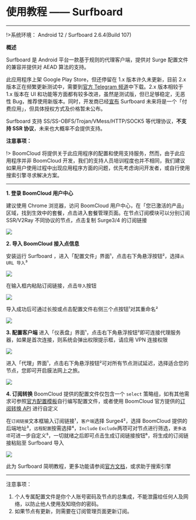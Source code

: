 # 使用教程 —— Surfboard
- - -

!>系统环境： Android 12 / Surfboard 2.6.4(Build 107)


**概述**

Surfboard 是 Android 平台一款基于规则的代理客户端，提供对 Surge 配置文件的兼容并提供对 AEAD 算法的支持。

此应用程序上架 Google Play Store，但还停留在 1.x 版本许久未更新，目前 2.x 版本正在频繁更新测试中，需要到[官方 Telegram 频道](https://t.me/surfboardnews)中下载。2.x 版本相较于 1.x 版本在 UI 和功能等方面都有较多改进，虽然是测试版，但已足够稳定，无恶性 Bug，推荐使用新版本。同时，开发商已经[宣布](https://twitter.com/getsurfboard/status/1023485591839621120) Surfboard 未来将是一个「付费应用」，但具体授权方式及价格暂未公布。

Surfboard 支持 SS/SS-OBFS/Trojan/VMess/HTTP/SOCK5 等代理协议，**不支持 SSR 协议**，未来也大概率不会提供支持。

**注意事项：**  

!> BoomCloud 将提供关于此应用程序的配置和使用支持服务，然而，由于此应用程序并非 BoomCloud 开发，我们的支持人员培训程度也并不相同，我们建议如果用户使用过程中出现应用程序方面的问题，优先考虑询问开发者，或自行使用搜索引擎寻求解决方案。

---
**1. 登录 BoomCloud 用户中心**

建议使用 Chrome 浏览器，访问 BoomCloud 用户中心，在「您已激活的产品」区域，找到生效中的套餐，点击进入套餐管理页面。在节点订阅模块可以分别订阅 SSR/V2Ray 不同协议的节点，点击复制 Surge3/4 的订阅链接

![](../img/Surfboard/00.png)

**2. 导入 BoomCloud 接入点信息**

安装运行 Surfboard ，进入「配置文件」界面¹，点击右下角悬浮按钮²，选择`从 URL 导入`³

![](../img/Surfboard/01.png)

在输入框内粘贴订阅链接，点击`导入`按钮

![](../img/Surfboard/02.png)

导入成功后可通过长按或点击配置文件右侧三个点按钮¹对其重命名²

![](../img/Surfboard/03.png)

**3. 配置客户端**
进入「仪表盘」界面¹，点击右下角悬浮按钮²即可连接代理服务器，如果是首次连接，则系统会弹出权限提示框，请应用 VPN 连接权限

![](../img/Surfboard/04.png)

进入「代理」界面¹，点击右下角悬浮按钮²可对所有节点测试延迟，选择适合您的节点，您即可开启膜法网上之旅。

![](../img/Surfboard/05.png)

**4. 订阅转换**
BoomCloud 提供的配置文件仅包含一个 `select` 策略组，如有其他需求可参照[官方配置模板](https://manual.getsurfboard.com/config-template)自行编写配置文件，或者使用 BoomCloud 官方提供的[订阅转换 API](https://sub.muj.host/) 进行自定义

在`订阅链接`文本框输入订阅链接¹，`客户端`选择 Surge4²，选择 BoomCloud 提供的后端地址³，`远程配置`按需选择⁴，`Include` `Exclude`两项可对节点进行筛选，`更多选项`可进一步自定义⁵，一切就绪之后即可点击生成订阅链接按钮⁶，将生成的订阅链接粘贴至 Surfboard 导入

![](../img/Surfboard/06.png)

此为 Surfboard 简明教程，更多功能请参阅[官方文档](https://manual.getsurfboard.com/)，或求助于搜索引擎
- - -
注意事项：  
1. 个人专属配置文件是你个人账号密码及节点的总集成，不能泄露给任何人及网络，以防止他人使用及知晓你的密码。  
2. 如果节点有更新，则需要在订阅管理页面更新订阅。  
